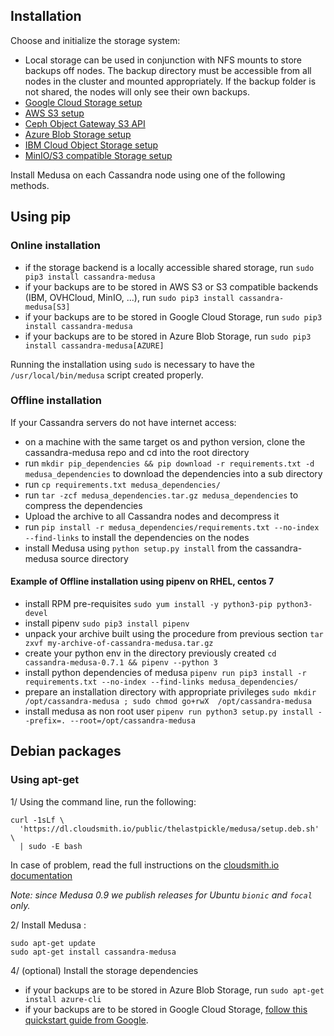 Installation
------------
Choose and initialize the storage system:

* Local storage can be used in conjunction with NFS mounts to store backups off nodes. The backup directory must be accessible from all nodes in the cluster and mounted appropriately. If the backup folder is not shared, the nodes will only see their own backups.
* [Google Cloud Storage setup](/docs/gcs_setup.md)
* [AWS S3 setup](/docs/aws_s3_setup.md)
* [Ceph Object Gateway S3 API](/docs/ceph_s3_setup.md)
* [Azure Blob Storage setup](/docs/azure_blobs_setup.md)
* [IBM Cloud Object Storage setup](/docs/ibm_cloud_setup.md)
* [MinIO/S3 compatible Storage setup](/docs/minio_setup.md)

Install Medusa on each Cassandra node using one of the following methods.

## Using pip
### Online installation

* if the storage backend is a locally accessible shared storage, run `sudo pip3 install cassandra-medusa`
* if your backups are to be stored in AWS S3 or S3 compatible backends (IBM, OVHCloud, MinIO, ...), run `sudo pip3 install cassandra-medusa[S3]`
* if your backups are to be stored in Google Cloud Storage, run `sudo pip3 install cassandra-medusa`
* if your backups are to be stored in Azure Blob Storage, run `sudo pip3 install cassandra-medusa[AZURE]`

Running the installation using `sudo` is necessary to have the `/usr/local/bin/medusa` script created properly.

### Offline installation

If your Cassandra servers do not have internet access:  

- on a machine with the same target os and python version, clone the cassandra-medusa repo and cd into the root directory
- run `mkdir pip_dependencies && pip download -r requirements.txt -d medusa_dependencies` to download the dependencies into a sub directory
- run `cp requirements.txt medusa_dependencies/`
- run `tar -zcf medusa_dependencies.tar.gz medusa_dependencies` to compress the dependencies
- Upload the archive to all Cassandra nodes and decompress it
- run `pip install -r medusa_dependencies/requirements.txt --no-index --find-links` to install the dependencies on the nodes
- install Medusa using `python setup.py install` from the cassandra-medusa source directory

#### Example of Offline installation using pipenv on RHEL, centos 7

- install RPM pre-requisites `sudo yum install -y python3-pip python3-devel`
- install pipenv `sudo pip3 install pipenv`
- unpack your archive built using the procedure from previous section `tar zxvf my-archive-of-cassandra-medusa.tar.gz`
- create your python env in the directory previously created `cd cassandra-medusa-0.7.1 && pipenv --python 3`
- install python dependencies of medusa `pipenv run pip3 install -r requirements.txt --no-index --find-links medusa_dependencies/`
- prepare an installation directory with appropriate privileges `sudo mkdir /opt/cassandra-medusa ; sudo chmod go+rwX  /opt/cassandra-medusa`
- install medusa as non root user `pipenv run python3 setup.py install --prefix=. --root=/opt/cassandra-medusa`

## Debian packages
### Using apt-get
1/ Using the command line, run the following:

```
curl -1sLf \
  'https://dl.cloudsmith.io/public/thelastpickle/medusa/setup.deb.sh' \
  | sudo -E bash
```

In case of problem, read the full instructions on the [cloudsmith.io documentation](https://cloudsmith.io/~thelastpickle/repos/medusa/setup/#formats-deb)

*Note: since Medusa 0.9 we publish releases for Ubuntu `bionic` and `focal` only.*

2/ Install Medusa :

```
sudo apt-get update
sudo apt-get install cassandra-medusa
```

4/ (optional) Install the storage dependencies

* if your backups are to be stored in Azure Blob Storage, run `sudo apt-get install azure-cli`
* if your backups are to be stored in Google Cloud Storage, [follow this quickstart guide from Google](https://cloud.google.com/sdk/docs/quickstart-debian-ubuntu).
